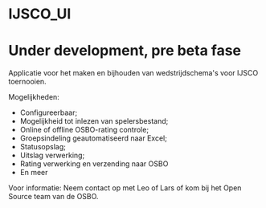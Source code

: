 # IJSCO_UI
# Under development, pre beta fase
Applicatie voor het maken en bijhouden van wedstrijdschema's voor IJSCO toernooien.

Mogelijkheden:

- Configureerbaar;
- Mogelijkheid tot inlezen van spelersbestand;
- Online of offline OSBO-rating controle;
- Groepsindeling geautomatiseerd naar Excel;
- Statusopslag;
- Uitslag verwerking;
- Rating verwerking en verzending naar OSBO
- En meer

Voor informatie: Neem contact op met Leo of Lars of kom bij het Open Source team van de OSBO.
